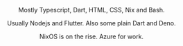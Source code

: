 <div align="center">
  <p>Mostly Typescript, Dart, HTML, CSS, Nix and Bash.</p>
  <p>Usually Nodejs and Flutter. Also some plain Dart and Deno.</p>
  <p>NixOS is on the rise. Azure for work.</p>
</div>
